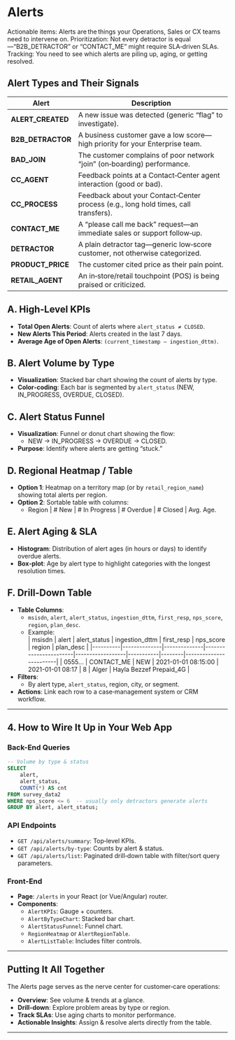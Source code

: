 # Alerts
Actionable items: Alerts are the things your Operations, Sales or CX teams need to intervene on.
Prioritization: Not every detractor is equal—“B2B_DETRACTOR” or “CONTACT_ME” might require SLA‑driven SLAs.
Tracking: You need to see which alerts are piling up, aging, or getting resolved.

## Alert Types and Their Signals
| Alert              | Description                                                                       |
|--------------------|-----------------------------------------------------------------------------------|
| **ALERT_CREATED**  | A new issue was detected (generic “flag” to investigate).                         |
| **B2B_DETRACTOR**  | A business customer gave a low score—high priority for your Enterprise team.      |
| **BAD_JOIN**       | The customer complains of poor network “join” (on‑boarding) performance.          |
| **CC_AGENT**       | Feedback points at a Contact‑Center agent interaction (good or bad).              |
| **CC_PROCESS**     | Feedback about your Contact‑Center process (e.g., long hold times, call transfers).|
| **CONTACT_ME**     | A “please call me back” request—an immediate sales or support follow‑up.          |
| **DETRACTOR**      | A plain detractor tag—generic low‑score customer, not otherwise categorized.      |
| **PRODUCT_PRICE**  | The customer cited price as their pain point.                                     |
| **RETAIL_AGENT**   | An in‑store/retail touchpoint (POS) is being praised or criticized.               |


## A. High‑Level KPIs
- **Total Open Alerts**: Count of alerts where `alert_status ≠ CLOSED`.
- **New Alerts This Period**: Alerts created in the last 7 days.
- **Average Age of Open Alerts**: `(current_timestamp – ingestion_dttm)`.

## B. Alert Volume by Type
- **Visualization**: Stacked bar chart showing the count of alerts by type.
- **Color‑coding**: Each bar is segmented by `alert_status` (NEW, IN_PROGRESS, OVERDUE, CLOSED).

## C. Alert Status Funnel
- **Visualization**: Funnel or donut chart showing the flow:
    - NEW → IN_PROGRESS → OVERDUE → CLOSED.
- **Purpose**: Identify where alerts are getting “stuck.”

## D. Regional Heatmap / Table
- **Option 1**: Heatmap on a territory map (or by `retail_region_name`) showing total alerts per region.
- **Option 2**: Sortable table with columns:
    - Region | # New | # In Progress | # Overdue | # Closed | Avg. Age.

## E. Alert Aging & SLA
- **Histogram**: Distribution of alert ages (in hours or days) to identify overdue alerts.
- **Box‑plot**: Age by alert type to highlight categories with the longest resolution times.

## F. Drill‑Down Table
- **Table Columns**:
    - `msisdn`, `alert`, `alert_status`, `ingestion_dttm`, `first_resp`, `nps_score`, `region`, `plan_desc`.
    - Example:  
        | msisdn   | alert        | alert_status | ingestion_dttm       | first_resp       | nps_score | region | plan_desc              |
        |----------|--------------|--------------|-----------------------|------------------|-----------|--------|------------------------|
        | 0555…    | CONTACT_ME   | NEW          | 2021-01-01 08:15:00  | 2021-01-01 08:17 | 8         | Alger  | Hayla Bezzef Prepaid_4G |
- **Filters**:
    - By alert type, `alert_status`, region, city, or segment.
- **Actions**: Link each row to a case‑management system or CRM workflow.

---

## 4. How to Wire It Up in Your Web App

### Back-End Queries
```sql
-- Volume by type & status
SELECT
    alert,
    alert_status,
    COUNT(*) AS cnt
FROM survey_data2
WHERE nps_score <= 6  -- usually only detractors generate alerts
GROUP BY alert, alert_status;
```

### API Endpoints
- `GET /api/alerts/summary`: Top‑level KPIs.
- `GET /api/alerts/by-type`: Counts by alert & status.
- `GET /api/alerts/list`: Paginated drill‑down table with filter/sort query parameters.

### Front-End
- **Page**: `/alerts` in your React (or Vue/Angular) router.
- **Components**:
    - `AlertKPIs`: Gauge + counters.
    - `AlertByTypeChart`: Stacked bar chart.
    - `AlertStatusFunnel`: Funnel chart.
    - `RegionHeatmap` or `AlertRegionTable`.
    - `AlertListTable`: Includes filter controls.

---

## Putting It All Together
The Alerts page serves as the nerve center for customer‑care operations:
- **Overview**: See volume & trends at a glance.
- **Drill‑down**: Explore problem areas by type or region.
- **Track SLAs**: Use aging charts to monitor performance.
- **Actionable Insights**: Assign & resolve alerts directly from the table.

---

